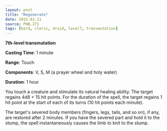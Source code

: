 ```yaml
---
layout: post
title: "Regenerate"
date: 2015-01-11
source: PHB.271
tags: [bard, cleric, druid, level7, transmutation]
---
```


**7th-level transmutation**

**Casting Time**: 1 minute

**Range**: Touch

**Components**: V, S, M (a prayer wheel and holy water)

**Duration**: 1 hour

You touch a creature and stimulate its natural healing ability. The target regains 4d8 + 15 hit points. For the duration of the spell, the target regains 1 hit point at the start of each of its turns (10 hit points each minute).

The target's severed body members (fingers, legs, tails, and so on), if any, are restored after 2 minutes. If you have the severed part and hold it to the stump, the spell instantaneously causes the limb to knit to the stump.
